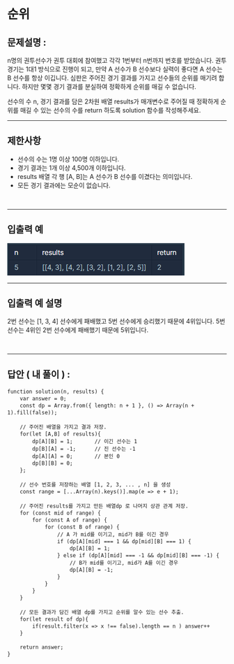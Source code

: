 # 순위

## 문제설명 :

n명의 권투선수가 권투 대회에 참여했고 각각 1번부터 n번까지 번호를 받았습니다. 권투 경기는 1대1 방식으로 진행이 되고, 만약 A 선수가 B 선수보다 실력이 좋다면 A 선수는 B 선수를 항상 이깁니다. 심판은 주어진 경기 결과를 가지고 선수들의 순위를 매기려 합니다. 하지만 몇몇 경기 결과를 분실하여 정확하게 순위를 매길 수 없습니다.

선수의 수 n, 경기 결과를 담은 2차원 배열 results가 매개변수로 주어질 때 정확하게 순위를 매길 수 있는 선수의 수를 return 하도록 solution 함수를 작성해주세요.

---

## 제한사항

- 선수의 수는 1명 이상 100명 이하입니다.
- 경기 결과는 1개 이상 4,500개 이하입니다.
- results 배열 각 행 [A, B]는 A 선수가 B 선수를 이겼다는 의미입니다.
- 모든 경기 결과에는 모순이 없습니다.

<br/>

---

## 입출력 예

<img src ='순위.png'>

<br/>

---

## 입출력 예 설명

2번 선수는 [1, 3, 4] 선수에게 패배했고 5번 선수에게 승리했기 때문에 4위입니다.
5번 선수는 4위인 2번 선수에게 패배했기 때문에 5위입니다.

<br/>

---

## 답안 ( 내 풀이 ) :

```
function solution(n, results) {
    var answer = 0;
    const dp = Array.from({ length: n + 1 }, () => Array(n + 1).fill(false));

    // 주어진 배열을 가지고 결과 저장.
    for(let [A,B] of results){
        dp[A][B] = 1;       // 이긴 선수는 1
        dp[B][A] = -1;      // 진 선수는 -1
        dp[A][A] = 0;       // 본인 0
        dp[B][B] = 0;
    };

    // 선수 번호를 저장하는 배열 [1, 2, 3, ... , n] 을 생성
    const range = [...Array(n).keys()].map(e => e + 1);

    // 주어진 results를 가지고 만든 배열dp 로 나머지 상관 관계 저장.
    for (const mid of range) {
        for (const A of range) {
            for (const B of range) {
                // A 가 mid를 이기고, mid가 B를 이긴 경우
                if (dp[A][mid] === 1 && dp[mid][B] === 1) {
                    dp[A][B] = 1;
                } else if (dp[A][mid] === -1 && dp[mid][B] === -1) {
                    // B가 mid를 이기고, mid가 A를 이긴 경우
                    dp[A][B] = -1;
                }
            }
        }
    }

    // 모든 결과가 담긴 배열 dp를 가지고 순위를 알수 있는 선수 추출.
    for(let result of dp){
        if(result.filter(x => x !== false).length == n ) answer++
    }

    return answer;
}
```
